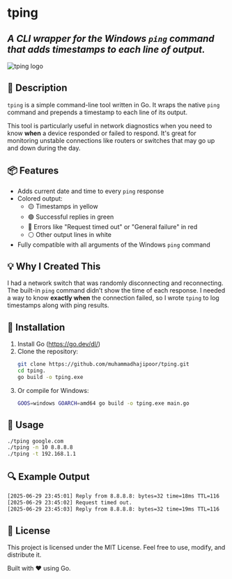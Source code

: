 # tping
## _A CLI wrapper for the Windows `ping` command that adds timestamps to each line of output._

![tping logo](https://raw.githubusercontent.com/muhammadhajipoor/tping/main/assets/tping-logo.png)

## 📝 Description

`tping` is a simple command-line tool written in Go. It wraps the native `ping` command and prepends a timestamp to each line of its output.

This tool is particularly useful in network diagnostics when you need to know **when** a device responded or failed to respond. It's great for monitoring unstable connections like routers or switches that may go up and down during the day.

## 📦 Features

- Adds current date and time to every `ping` response
- Colored output:
  - 🟡 Timestamps in yellow
  - 🟢 Successful replies in green
  - 🔴 Errors like "Request timed out" or "General failure" in red
  - ⚪ Other output lines in white
- Fully compatible with all arguments of the Windows `ping` command

## 💡 Why I Created This

I had a network switch that was randomly disconnecting and reconnecting. The built-in `ping` command didn’t show the time of each response. I needed a way to know **exactly when** the connection failed, so I wrote `tping` to log timestamps along with ping results.

## 🔧 Installation
1. Install Go (https://go.dev/dl/)
2. Clone the repository:
   ```bash
   git clone https://github.com/muhammadhajipoor/tping.git
   cd tping.
   go build -o tping.exe
    ```
3. Or compile for Windows:
    ```bash
    GOOS=windows GOARCH=amd64 go build -o tping.exe main.go
    ```
## 🚀 Usage
```cmd
./tping google.com
./tping -n 10 8.8.8.8
./tping -t 192.168.1.1
```
## 🔍 Example Output
```cmd
[2025-06-29 23:45:01] Reply from 8.8.8.8: bytes=32 time=18ms TTL=116
[2025-06-29 23:45:02] Request timed out.
[2025-06-29 23:45:03] Reply from 8.8.8.8: bytes=32 time=19ms TTL=116
```
## 🧾 License
This project is licensed under the MIT License.
Feel free to use, modify, and distribute it.

Built with ❤️ using Go.
